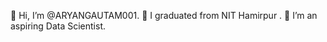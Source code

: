  👋 Hi, I’m @ARYANGAUTAM001.
 💞️ I graduated from NIT Hamirpur . 
 👀 I’m an aspiring Data Scientist.
 

<!---
ARYANGAUTAM001/ARYANGAUTAM001 is a ✨ special ✨ repository because its `README.md` (this file) appears on your GitHub profile.
You can click the Preview link to take a look at your changes.
--->
